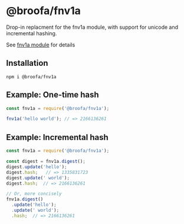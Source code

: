 # @broofa/fnv1a

Drop-in replacment for the fnv1a module, with support for unicode and incremental hashing.

See [fnv1a module](https://github.com/sindresorhus/fnv1a) for details

## Installation

```
npm i @broofa/fnv1a
```

## Example: One-time hash

```javascript
const fnv1a = require('@broofa/fnv1a');

fnv1a('hello world'); // => 2166136261
```

## Example: Incremental hash

```javascript
const fnv1a = require('@broofa/fnv1a');

const digest = fnv1a.digest();
digest.update('hello');
digest.hash;   // => 1335831723
digest.update(' world');
digest.hash;  // => 2166136261

// Or, more concisely
fnv1a.digest()
  .update('hello');
  .update(' world');
  .hash;  // => 2166136261

```
